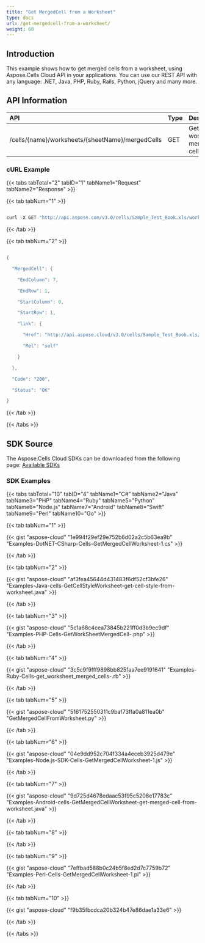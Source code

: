 ```yaml
---
title: "Get MergedCell from a Worksheet"
type: docs
url: /get-mergedcell-from-a-worksheet/
weight: 60
---
```


## **Introduction**
This example shows how to get merged cells from a worksheet, using Aspose.Cells Cloud API in your applications. You can use our REST API with any language: .NET, Java, PHP, Ruby, Rails, Python, jQuery and many more.
## **API Information**

|**API**|**Type**|**Description**|**Resource Link**|
| :- | :- | :- | :- |
|/cells/{name}/worksheets/{sheetName}/mergedCells|GET|Get worksheet merged cells.|[GetWorkSheetMergedCells](https://apireference.aspose.cloud/cells/#/Worksheets/GetWorkSheetMergedCells)|
### **cURL Example**
{{< tabs tabTotal="2" tabID="1" tabName1="Request" tabName2="Response" >}}

{{< tab tabNum="1" >}}

```java

curl -X GET "http://api.aspose.com/v3.0/cells/Sample_Test_Book.xls/worksheets/Sheet1/mergedCells/0" -H "Content-Type: application/json" -H "Accept: application/json"

```

{{< /tab >}}

{{< tab tabNum="2" >}}

```java

{

  "MergedCell": {

    "EndColumn": 7,

    "EndRow": 1,

    "StartColumn": 0,

    "StartRow": 1,

    "link": {

      "Href": "http://api.aspose.cloud/v3.0/cells/Sample_Test_Book.xls/worksheets/Sheet1/cells/mergedcells/0",

      "Rel": "self"

    }

  },

  "Code": "200",

  "Status": "OK"

}

```

{{< /tab >}}

{{< /tabs >}}
## **SDK Source**
The Aspose.Cells Cloud SDKs can be downloaded from the following page: [Available SDKs](/cells/available-sdks/)
### **SDK Examples**
{{< tabs tabTotal="10" tabID="4" tabName1="C#" tabName2="Java" tabName3="PHP" tabName4="Ruby" tabName5="Python" tabName6="Node.js" tabName7="Android" tabName8="Swift" tabName9="Perl" tabName10="Go" >}}

{{< tab tabNum="1" >}}

{{< gist "aspose-cloud" "1e994f29ef29e752b6d02a2c5b63ea9b" "Examples-DotNET-CSharp-Cells-GetMergedCellWorksheet-1.cs" >}}

{{< /tab >}}

{{< tab tabNum="2" >}}

{{< gist "aspose-cloud" "af3fea45644d431483f6df52cf3bfe26" "Examples-Java-cells-GetCellStyleWorksheet-get-cell-style-from-worksheet.java" >}}

{{< /tab >}}

{{< tab tabNum="3" >}}

{{< gist "aspose-cloud" "5c1a68c4cea73845b221ff0d3b9ec9df" "Examples-PHP-Cells-GetWorkSheetMergedCell-.php" >}}

{{< /tab >}}

{{< tab tabNum="4" >}}

{{< gist "aspose-cloud" "3c5c9f9fff9898bb8251aa7ee9191641" "Examples-Ruby-Cells-get_worksheet_merged_cells-.rb" >}}

{{< /tab >}}

{{< tab tabNum="5" >}}

{{< gist "aspose-cloud" "5161752550311c9baf73ffa0a811ea0b" "GetMergedCellFromWorksheet.py" >}}

{{< /tab >}}

{{< tab tabNum="6" >}}

{{< gist "aspose-cloud" "04e9dd952c704f334a4eceb3925d479e" "Examples-Node.js-SDK-Cells-GetMergedCellWorksheet-1.js" >}}

{{< /tab >}}

{{< tab tabNum="7" >}}

{{< gist "aspose-cloud" "9d725d4678edaac53f95c5208e17783c" "Examples-Android-cells-GetMergedCellWorksheet-get-merged-cell-from-worksheet.java" >}}

{{< /tab >}}

{{< tab tabNum="8" >}}

{{< /tab >}}

{{< tab tabNum="9" >}}

{{< gist "aspose-cloud" "7effbad588b0c24b5f8ed2d7c7759b72" "Examples-Perl-Cells-GetMergedCellWorksheet-1.pl" >}}

{{< /tab >}}

{{< tab tabNum="10" >}}

{{< gist "aspose-cloud" "f9b35fbcdca20b324b47e86dae1a33e6" >}}

{{< /tab >}}

{{< /tabs >}}
